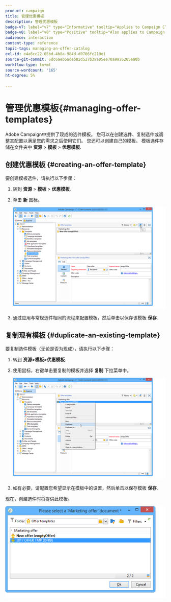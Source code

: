 ```yaml
---
product: campaign
title: 管理优惠模板
description: 管理优惠模板
badge-v7: label="v7" type="Informative" tooltip="Applies to Campaign Classic v7"
badge-v8: label="v8" type="Positive" tooltip="Also applies to Campaign v8"
audience: interaction
content-type: reference
topic-tags: managing-an-offer-catalog
exl-id: e4a6cc22-05bd-4b8a-984d-d0706fc210e1
source-git-commit: 6dc6aeb5adeb82d527b39a05ee70a9926205ea0b
workflow-type: tm+mt
source-wordcount: '165'
ht-degree: 5%

---
```


# 管理优惠模板{#managing-offer-templates}



Adobe Campaign中提供了现成的选件模板。 您可以在创建选件、复制选件或调整其配置以满足您的需求之后使用它们。 您还可以创建自己的模板。 模板选件存储在文件夹中 **资源** > **模板** > **优惠模板**.

## 创建优惠模板 {#creating-an-offer-template}

要创建模板选件，请执行以下步骤：

1. 转到 **资源** > **模板** > **优惠模板**.
1. 单击 **新** 图标。

   ![](assets/offer_model_001.png)

1. 通过应用与常规选件相同的流程来配置模板，然后单击以保存该模板 **保存**.

## 复制现有模板 {#duplicate-an-existing-template}

要复制选件模板（无论是否为现成），请执行以下步骤：

1. 转到 **资源>模板>优惠模板**.
1. 使用鼠标，右键单击要复制的模板并选择 **复制** 下拉菜单中。

   ![](assets/offer_model_002.png)

1. 如有必要，请配置您希望显示在模板中的设置，然后单击以保存模板 **保存**.

现在，创建选件时将提供此模板。

![](assets/offer_modelcreated_001.png)

